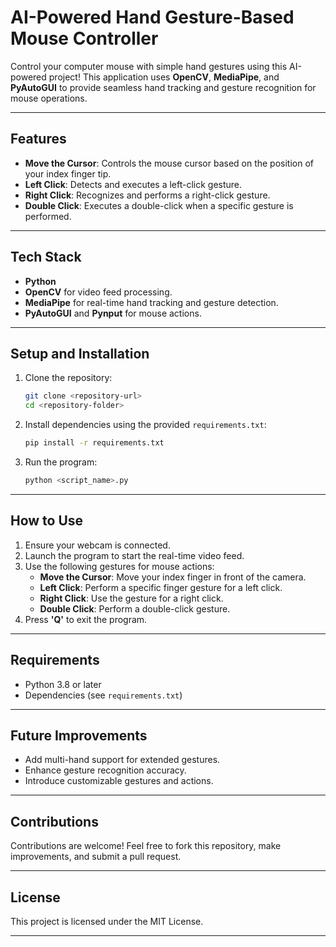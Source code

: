 # **AI-Powered Hand Gesture-Based Mouse Controller**  

Control your computer mouse with simple hand gestures using this AI-powered project! This application uses **OpenCV**, **MediaPipe**, and **PyAutoGUI** to provide seamless hand tracking and gesture recognition for mouse operations.

---

## **Features**  
- **Move the Cursor**: Controls the mouse cursor based on the position of your index finger tip.  
- **Left Click**: Detects and executes a left-click gesture.  
- **Right Click**: Recognizes and performs a right-click gesture.  
- **Double Click**: Executes a double-click when a specific gesture is performed.  

---

## **Tech Stack**  
- **Python**  
- **OpenCV** for video feed processing.  
- **MediaPipe** for real-time hand tracking and gesture detection.  
- **PyAutoGUI** and **Pynput** for mouse actions.  

---

## **Setup and Installation**  
1. Clone the repository:  
   ```bash
   git clone <repository-url>
   cd <repository-folder>
   ```
2. Install dependencies using the provided `requirements.txt`:  
   ```bash
   pip install -r requirements.txt
   ```
3. Run the program:  
   ```bash
   python <script_name>.py
   ```

---

## **How to Use**  
1. Ensure your webcam is connected.  
2. Launch the program to start the real-time video feed.  
3. Use the following gestures for mouse actions:  
   - **Move the Cursor**: Move your index finger in front of the camera.  
   - **Left Click**: Perform a specific finger gesture for a left click.  
   - **Right Click**: Use the gesture for a right click.  
   - **Double Click**: Perform a double-click gesture.  
4. Press **'Q'** to exit the program.  

---

## **Requirements**  
- Python 3.8 or later  
- Dependencies (see `requirements.txt`)  

---

## **Future Improvements**  
- Add multi-hand support for extended gestures.  
- Enhance gesture recognition accuracy.  
- Introduce customizable gestures and actions.  

---

## **Contributions**  
Contributions are welcome! Feel free to fork this repository, make improvements, and submit a pull request.

---

## **License**  
This project is licensed under the MIT License.

---
